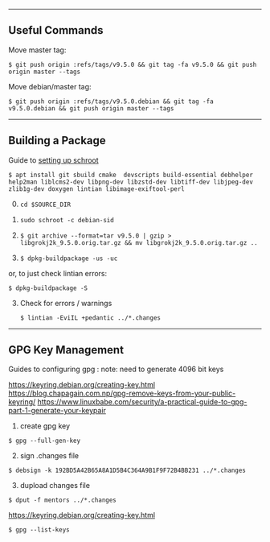 ----------------
Useful Commands
----------------

Move master tag:

`$ git push origin :refs/tags/v9.5.0 && git tag -fa v9.5.0 && git push origin master --tags`


Move debian/master tag:

`$ git push origin :refs/tags/v9.5.0.debian && git tag -fa v9.5.0.debian && git push origin master --tags`

------------------
Building a Package
------------------

Guide to [setting up schroot](https://wiki.debian.org/Packaging/Pre-Requisites)

`$ apt install git sbuild cmake  devscripts build-essential debhelper help2man liblcms2-dev libpng-dev libzstd-dev libtiff-dev libjpeg-dev zlib1g-dev doxygen lintian libimage-exiftool-perl`

0. `cd $SOURCE_DIR`

1. `sudo schroot -c debian-sid`

2. `$ git archive --format=tar v9.5.0 | gzip > libgrokj2k_9.5.0.orig.tar.gz && mv libgrokj2k_9.5.0.orig.tar.gz ..`

3. `$ dpkg-buildpackage -us -uc`

or, to just check lintian errors:

   `$ dpkg-buildpackage -S`

3. Check for errors / warnings

   `$ lintian -EviIL +pedantic ../*.changes`
   
   
------------------
GPG Key Management
------------------

Guides to configuring gpg : note: need to generate 4096 bit keys

https://keyring.debian.org/creating-key.html
https://blog.chapagain.com.np/gpg-remove-keys-from-your-public-keyring/
https://www.linuxbabe.com/security/a-practical-guide-to-gpg-part-1-generate-your-keypair


1. create gpg key

`$ gpg --full-gen-key`

2. sign .changes file

`$ debsign -k 192BD5A42B65A8A1D5B4C364A9B1F9F72B4BB231 ../*.changes`

3. dupload changes file

`$ dput -f mentors ../*.changes`

https://keyring.debian.org/creating-key.html

`$ gpg --list-keys`
